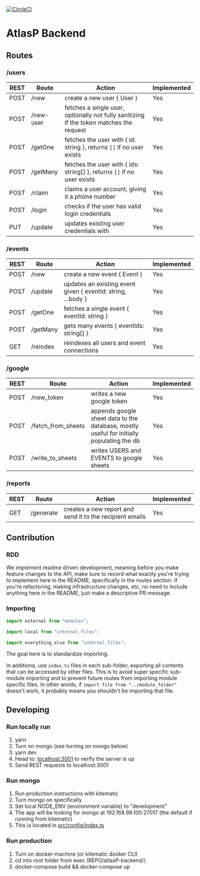 [![CircleCI](https://circleci.com/gh/kadhirvelm/atlasP-backend.svg?style=svg&circle-token=c02f66caa31e6a0e254e72a2c51c62d81696dbbb)](https://circleci.com/gh/kadhirvelm/atlasP-backend)

# AtlasP Backend

## Routes

### /users

| REST | Route | Action | Implemented |
| ---- | ---- | -------- | ---- |
| POST | /new | create a new user { User } | Yes |
| POST | /new-user | fetches a single user, optionally not fully sanitizing if the token matches the request | Yes |
| POST | /getOne | fetches the user with { id: string }, returns `[]` if no user exists | Yes |
| POST | /getMany | fetches the user with { ids: string[] }, returns `[]` if no user exists | Yes |
| POST | /claim | claims a user account, giving it a phone number | Yes |
| POST | /login | checks if the user has valid login credentials | Yes |
| PUT | /update | updates existing user credentials with | Yes |

### /events

| REST | Route | Action | Implemented |
| ---- | ---- | -------- | ---- |
| POST | /new | create a new event { Event } | Yes |
| POST | /update | updates an existing event given { eventId: string, ...body } | Yes |
| POST | /getOne | fetches a single event { eventId: string } | Yes |
| POST | /getMany | gets many events { eventIds: string[] } | Yes |
| GET | /reindex | reindexes all users and event connections | Yes |

### /google

| REST | Route | Action | Implemented |
| ---- | ---- | -------- | ---- |
| POST | /new_token | writes a new google token | Yes |
| POST | /fetch_from_sheets | appends google sheet data to the database, mostly useful for initially populating the db | Yes |
| POST | /write_to_sheets | writes USERS and EVENTS to google sheets | Yes |

### /reports

| REST | Route | Action | Implemented |
| ---- | ---- | -------- | ---- |
| GET | /generate | creates a new report and send it to the recipient emails | Yes |

## Contribution

### RDD

We implement readme driven development, meaning before you make feature changes to the API, make sure to record what exactly
you're trying to implement here in the README, specifically in the routes section. If you're refactoring, making infrastructure
changes, etc, no need to include anything here in the README, just make a descriptive PR message.

### Importing

```typescript
import external from "modules";

import local from "internal_files";

import everything_else from "internal_files";
```

The goal here is to standardize importing.

In additiona, use `index.ts` files in each sub-folder, exporting all contents that can be accessed by
other files. This is to avoid super specific sub-module importing and to prevent future routes from importing
module specific files. In other words, if `import file from "../module_folder"` doesn't work, it probably
means you shouldn't be importing that file.

## Developing

### Run locally run

1. yarn
2. Turn on mongo (see turning on mongo below)
3. yarn dev
4. Head to: [localhost:3001](https://localhost:3001) to verify the server is up
5. Send REST requests to localhost:3001

### Run mongo

1. Run production instructions with kitematic
2. Turn mongo on specifically
3. Set local NODE_ENV (environment variable) to "development"
4. The app will be looking for mongo at 192.168.99.100:27017 (the default if running from kitematic)
5. This is located in [src/config/index.ts](https://github.com/kadhirvelm/atlasP-backend/blob/master/src/config/index.ts)

### Run production

1. Turn on docker-machine (or kitematic docker CLI)
2. cd into root folder from exec (REPO/atlasP-backend/)
3. docker-compose build && docker-compose up
